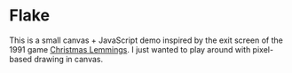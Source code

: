# Flake

This is a small canvas + JavaScript demo inspired by the exit screen of the 1991 game [Christmas Lemmings](http://en.wikipedia.org/wiki/Christmas_Lemmings). I just wanted to play around with pixel-based drawing in canvas.